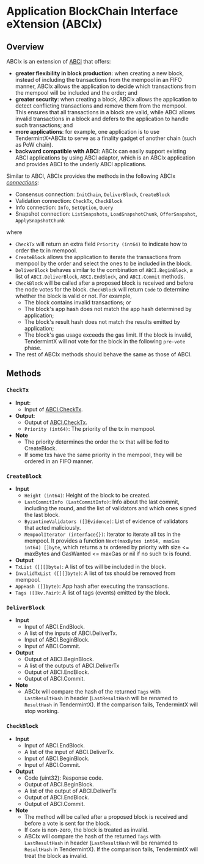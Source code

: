 # Application BlockChain Interface eXtension (ABCIx)

## Overview
ABCIx is an extension of [ABCI](https://github.com/tendermint/tendermint/tree/master/abci) that offers:
- **greater flexibility in block production**: when creating a new block, instead of including the transactions from the mempool in an FIFO manner, ABCIx allows the application to decide which transactions from the mempool will be included and the order; and
- **greater security**: when creating a block, ABCIx allows the application to detect conflicting transactions and remove them from the mempool.  This ensures that all transactions in a block are valid, while ABCI allows invalid transactions in a block and defers to the application to handle such transactions; and
- **more applications**:  for example, one application is to use TendermintX+ABCIx to serve as a finality gadget of another chain (such as PoW chain).
- **backward compatible with ABCI**: ABCIx can easily support existing ABCI applications by using ABCI adaptor, which is an ABCIx application and provides ABCI to the underly ABCI applications.

Similar to ABCI, ABCIx provides the methods in the following ABCIx [_connections_](https://github.com/tendermint/spec/edit/master/spec/abci/abci.md):

- Consensus connection: `InitChain`, `DeliverBlock`, `CreateBlock`
- Validation connection: `CheckTx`, `CheckBlock`
- Info connection: `Info`, `SetOption`, `Query`
- Snapshot connection: `ListSnapshots`, `LoadSnapshotChunk`, `OfferSnapshot`, `ApplySnapshotChunk`

where
- `CheckTx` will return an extra field `Priority (int64)` to indicate how to order the tx in mempool.
- `CreateBlock` allows the application to iterate the transactions from mempool by the order and select the ones to be included in the block.
- `DeliverBlock` behaves similar to the combination of `ABCI.BeginBlock`, a list of `ABCI.DeliverBlock`, `ABCI.EndBlock`, and `ABCI.Commit` methods.
- `CheckBlock` will be called after a proposed block is received and before the node votes for the block.  `CheckBlock` will return `Code` to determine whether the block is valid or not.  For example, 
  - The block contains invalid transactions; or
  - The block's app hash does not match the app hash determined by application;
  - The block's result hash does not match the results emitted by application;
  - The block's gas usage exceeds the gas limit.
  If the block is invalid, TendermintX will not vote for the block in the following `pre-vote` phase.
- The rest of ABCIx methods should behave the same as those of ABCI.


## Methods
### `CheckTx`
- **Input**:
  - Input of [ABCI.CheckTx](https://github.com/tendermint/spec/blob/master/spec/abci/abci.md#checktx).
- **Output**: 
  - Output of [ABCI.CheckTx](https://github.com/tendermint/spec/blob/master/spec/abci/abci.md#checktx).
  - `Priority (int64)`:  The priority of the tx in mempool.
- **Note**
  - The priority determines the order the tx that will be fed to CreateBlock.
  - If some txs have the same priority in the mempool, they will be ordered in an FIFO manner.
  
### `CreateBlock`
- **Input**
  - `Height (int64)`: Height of the block to be created.
  - `LastCommitInfo (LastCommitInfo)`: Info about the last commit, including the
    round, and the list of validators and which ones signed the last block.
  - `ByzantineValidators ([]Evidence)`: List of evidence of
    validators that acted maliciously.
  - `MempoolIterator (interface{})`: Iterator to iterate all txs in the mempool.  It provides a function `Next(maxBytes int64, maxGas int64) []byte`, which returns a tx ordered by priority with size <= maxBytes and GasWanted <= maxGas or nil if no such tx is found.
 - **Output**
  - `TxList ([][]byte)`: A list of txs will be included in the block.
  - `InvalidTxList ([][]byte)`: A list of txs should be removed from mempool.
  - `AppHash ([]byte)`: App hash after executing the transactions.
  - `Tags ([]kv.Pair)`: A list of tags (events) emitted by the block.
  
  
### `DeliverBlock`
- **Input**
  - Input of ABCI.EndBlock.
  - A list of the inputs of ABCI.DeliverTx.
  - Input of ABCI.BeginBlock.
  - Input of ABCI.Commit.
- **Output**
  - Output of ABCI.BeginBlock.
  - A list of the outputs of ABCI.DeliverTx
  - Output of ABCI.EndBlock.
  - Output of ABCI.Commit.
- **Note**
  - ABCIx will compare the hash of the returned `Tags` with `LastResultHash` in header (`LastResultHash` will be renamed to `ResultHash` in TendermintX).  If the comparison fails, TendermintX will stop working.
  
### `CheckBlock`
- **Input**
  - Input of ABCI.EndBlock.
  - A list of the input of ABCI.DeliverTx.
  - Input of ABCI.BeginBlock.
  - Input of ABCI.Commit.
- **Output**
  - Code (uint32): Response code.
  - Output of ABCI.BeginBlock.
  - A list of the output of ABCI.DeliverTx
  - Output of ABCI.EndBlock.
  - Output of ABCI.Commit.
- **Note**
  - The method will be called after a proposed block is received and before a vote is sent for the block.
  - If `Code` is non-zero, the block is treated as invalid.
  - ABCIx will compare the hash of the returned `Tags` with `LastResultHash` in header (`LastResultHash` will be renamed to `ResultHash` in TendermintX).  If the comparison fails, TendermintX will treat the block as invalid.
  
